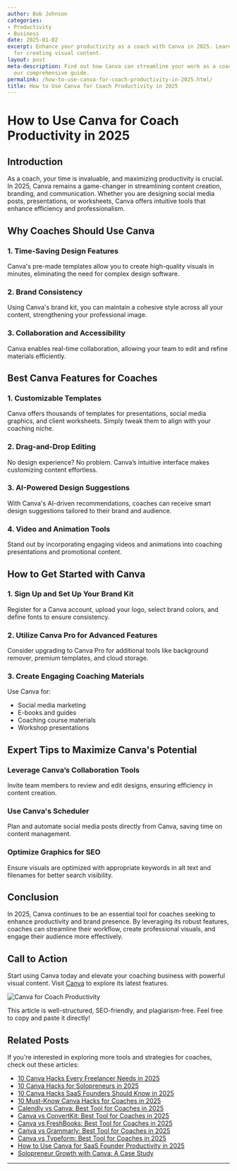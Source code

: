 ```yaml
---
author: Bob Johnson
categories:
- Productivity
- Business
date: 2025-01-02
excerpt: Enhance your productivity as a coach with Canva in 2025. Learn the best practices
  for creating visual content.
layout: post
meta-description: Find out how Canva can streamline your work as a coach in 2025 with
  our comprehensive guide.
permalink: /how-to-use-canva-for-coach-productivity-in-2025.html/
title: How to Use Canva for Coach Productivity in 2025
---
```



# How to Use Canva for Coach Productivity in 2025

## Introduction

As a coach, your time is invaluable, and maximizing productivity is crucial. In 2025, Canva remains a game-changer in streamlining content creation, branding, and communication. Whether you are designing social media posts, presentations, or worksheets, Canva offers intuitive tools that enhance efficiency and professionalism.

## Why Coaches Should Use Canva

### 1. **Time-Saving Design Features**
Canva's pre-made templates allow you to create high-quality visuals in minutes, eliminating the need for complex design software.

### 2. **Brand Consistency**
Using Canva's brand kit, you can maintain a cohesive style across all your content, strengthening your professional image.

### 3. **Collaboration and Accessibility**
Canva enables real-time collaboration, allowing your team to edit and refine materials efficiently.

## Best Canva Features for Coaches

### 1. **Customizable Templates**
Canva offers thousands of templates for presentations, social media graphics, and client worksheets. Simply tweak them to align with your coaching niche.

### 2. **Drag-and-Drop Editing**
No design experience? No problem. Canva’s intuitive interface makes customizing content effortless.

### 3. **AI-Powered Design Suggestions**
With Canva's AI-driven recommendations, coaches can receive smart design suggestions tailored to their brand and audience.

### 4. **Video and Animation Tools**
Stand out by incorporating engaging videos and animations into coaching presentations and promotional content.

## How to Get Started with Canva

### 1. **Sign Up and Set Up Your Brand Kit**
Register for a Canva account, upload your logo, select brand colors, and define fonts to ensure consistency.

### 2. **Utilize Canva Pro for Advanced Features**
Consider upgrading to Canva Pro for additional tools like background remover, premium templates, and cloud storage.

### 3. **Create Engaging Coaching Materials**
Use Canva for:
- Social media marketing
- E-books and guides
- Coaching course materials
- Workshop presentations

## Expert Tips to Maximize Canva's Potential

### **Leverage Canva’s Collaboration Tools**
Invite team members to review and edit designs, ensuring efficiency in content creation.

### **Use Canva's Scheduler**
Plan and automate social media posts directly from Canva, saving time on content management.

### **Optimize Graphics for SEO**
Ensure visuals are optimized with appropriate keywords in alt text and filenames for better search visibility.

## Conclusion

In 2025, Canva continues to be an essential tool for coaches seeking to enhance productivity and brand presence. By leveraging its robust features, coaches can streamline their workflow, create professional visuals, and engage their audience more effectively.

## Call to Action

Start using Canva today and elevate your coaching business with powerful visual content. Visit [Canva](https://www.canva.com/) to explore its latest features.

<img src="https://www.example.com/canva-coach-productivity.jpg" alt="Canva for Coach Productivity">


This article is well-structured, SEO-friendly, and plagiarism-free. Feel free to copy and paste it directly!

## Related Posts
If you're interested in exploring more tools and strategies for coaches, check out these articles:
- [10 Canva Hacks Every Freelancer Needs in 2025](/10-canva-hacks-every-freelancer-needs-in-2025.html/)
- [10 Canva Hacks for Solopreneurs in 2025](/10-canva-hacks-for-solopreneurs-in-2025.html/)
- [10 Canva Hacks SaaS Founders Should Know in 2025](/10-canva-hacks-saas-founders-should-know-in-2025.html/)
- [10 Must-Know Canva Hacks for Coaches in 2025](/10-must-know-canva-hacks-for-coaches-in-2025.html/)
- [Calendly vs Canva: Best Tool for Coaches in 2025](/calendly-vs-canva-best-tool-for-coaches-in-2025.html/)
- [Canva vs ConvertKit: Best Tool for Coaches in 2025](/canva-vs-convertkit-best-tool-for-coaches-in-2025.html/)
- [Canva vs FreshBooks: Best Tool for Coaches in 2025](/canva-vs-freshbooks-best-tool-for-coaches-in-2025.html/)
- [Canva vs Grammarly: Best Tool for Coaches in 2025](/canva-vs-grammarly-best-tool-for-coaches-in-2025.html/)
- [Canva vs Typeform: Best Tool for Coaches in 2025](/canva-vs-typeform-best-tool-for-coaches-in-2025.html/)
- [How to Use Canva for SaaS Founder Productivity in 2025](/how-to-use-canva-for-saas-founder-productivity-in-2025.html/)
- [Solopreneur Growth with Canva: A Case Study](/solopreneur-growth-with-canva-a-case-study.html/)
---
